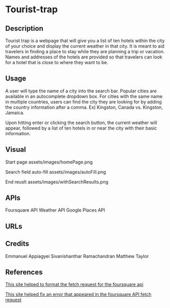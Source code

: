 # Tourist-trap

## Description

Tourist trap is a webpage that will give you a list of ten hotels within the city of your choice and display the current weather in that city. It is meant to aid travelers in finding a place to stay while they are planning a trip or vacation. Names and addresses of the hotels are provided so that travelers can look for a hotel that is close to where they want to be.

## Usage

A user will type the name of a city into the search bar. Popular cities are available in an autocomplete dropdown box. For cities with the same name in multiple countries, users can find the city they are looking for by adding the country information after a comma. Ex) Kingston, Canada vs. Kingston, Jamaica.

Upon hitting enter or clicking the search button, the current weather will appear, followed by a list of ten hotels in or near the city with their basic information.

## Visual
Start page
assets/images/homePage.png

Search field auto-fill
assets/images/autoFill.png

End reuslt
assets/images/withSearchResults.png



## APIs

Foursquare API
Weather API
Google Places API

## URLs



## Credits

Emmanuel Appiagyei
Sivanishanthar Ramachandran
Matthew Taylor

## References

[This site helped to format the fetch request for the foursquare api](https://maximorlov.com/tips/convert-curl-to-javascript-fetch/)

[This site helped fix an error that appeared in the foursquare API fetch request](https://stackoverflow.com/questions/51017702/enable-cors-in-fetch-api)